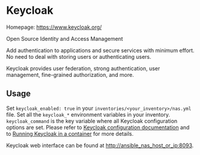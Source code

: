 # Keycloak

Homepage: <https://www.keycloak.org/>

Open Source Identity and Access Management

Add authentication to applications and secure services with minimum effort.
No need to deal with storing users or authenticating users.

Keycloak provides user federation, strong authentication, user management, fine-grained authorization, and more.

## Usage

Set `keycloak_enabled: true` in your `inventories/<your_inventory>/nas.yml` file.
Set all the `keycloak_*` environment variables in your inventory. `keycloak_command` is the key variable where all Keycloak configuration options are set. Please refer to [Keycloak configuration documentation](https://www.keycloak.org/server/all-config?f=config) and to [Running Keycloak in a container](https://www.keycloak.org/server/containers) for more details.

Keycloak web interface can be found at <http://ansible_nas_host_or_ip:8093>.
